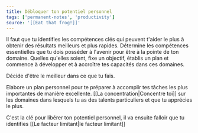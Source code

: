 ```yaml
---
title: Débloquer ton potentiel personnel
tags: ['permanent-notes', 'productivity']
source: '[[Eat that frog!]]'
---
```


Il faut que tu identifies les compétences clés qui peuvent t'aider le plus à obtenir des résultats meilleurs et plus rapides. Détermine les compétences essentielles que tu dois posséder à l'avenir pour être à la pointe de ton domaine. Quelles qu'elles soient, fixe un objectif, établis un plan et commence à développer et à accroître tes capacités dans ces domaines. 

Décide d'être le meilleur dans ce que tu fais. 

Elabore un plan personnel pour te préparer à accomplir tes tâches les plus importantes de manière excellente. [[La concentration|Concentre toi]] sur les domaines dans lesquels tu as des talents particuliers et que tu apprécies le plus. 

C'est la clé pour libérer ton potentiel personnel, il va ensuite falloir que tu identifies [[Le facteur limitant|le facteur limitant]]